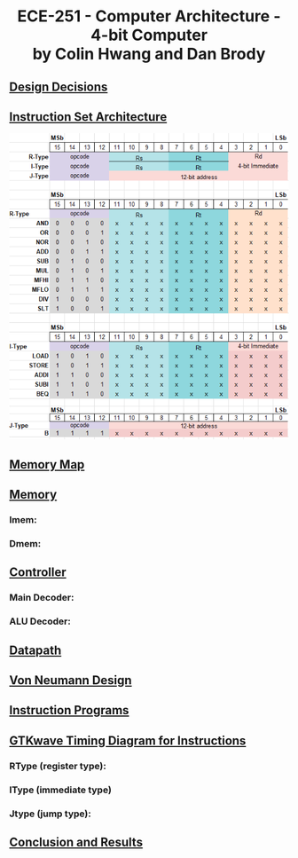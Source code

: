 <h1 align="center">ECE-251 - Computer Architecture - 4-bit Computer <br /> by Colin Hwang and Dan Brody <br />





## <u>Design Decisions</u>





## <u>Instruction Set Architecture</u>

![](https://github.com/dbrody112/Computer-Architecture-4-bit-CPU/blob/Colin/Images/ISA.png?raw=true)



## <u>Memory Map</u>





## <u>Memory</u>

### **Imem:**




### Dmem:



## <u>Controller</u>

### Main Decoder:





### ALU Decoder:





## <u>Datapath</u>





## <u>Von Neumann Design</u>





## <u>Instruction Programs</u>





## <u>GTKwave Timing Diagram for Instructions</u> 

### RType (register type):





### IType (immediate type)





### Jtype (jump type):





## <u>Conclusion and Results</u>









### 
